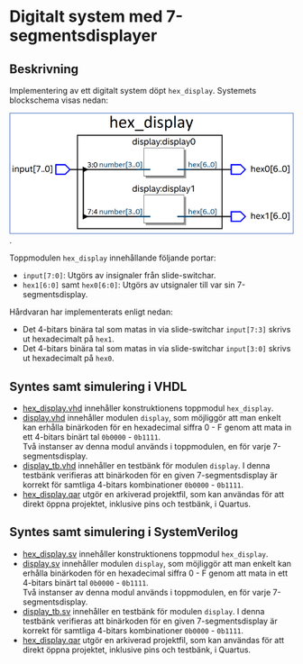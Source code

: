 # Digitalt system med 7-segmentsdisplayer

## Beskrivning 
Implementering av ett digitalt system döpt `hex_display`. Systemets blockschema visas nedan:

![Blockschema över projektet `hex_display`](./images/hex_display.png).

Toppmodulen `hex_display` innehållande följande portar:
* `input[7:0]`: Utgörs av insignaler från slide-switchar. 
* `hex1[6:0]` samt `hex0[6:0]`: Utgörs av utsignaler till var sin 7-segmentsdisplay.

Hårdvaran har implementerats enligt nedan:
* Det 4-bitars binära tal som matas in via slide-switchar `input[7:3]` skrivs ut hexadecimalt på `hex1`.
* Det 4-bitars binära tal som matas in via slide-switchar `input[3:0]` skrivs ut hexadecimalt på `hex0`.

## Syntes samt simulering i VHDL
* [hex_display.vhd](./vhdl/hex_display.vhd) innehåller konstruktionens toppmodul `hex_display`.
* [display.vhd](./vhdl/display.vhd) innehåller modulen `display`, som möjliggör att man enkelt kan 
erhålla binärkoden för en hexadecimal siffra 0 - F genom att mata in ett 4-bitars binärt tal `0b0000` - `0b1111`.\
Två instanser av denna modul används i toppmodulen, en för varje 7-segmentsdisplay. 
* [display_tb.vhd](./vhdl/display_tb.vhd) innehåller en testbänk för modulen `display`. I denna testbänk verifieras att 
binärkoden för en given 7-segmentsdisplay är korrekt för samtliga 4-bitars kombinationer `0b0000` - `0b1111`.
* [hex_display.qar](./vhdl/hex_display.qar) utgör en arkiverad projektfil, som kan användas 
för att direkt öppna projektet, inklusive pins och testbänk, i Quartus.

## Syntes samt simulering i SystemVerilog
* [hex_display.sv](./systemverilog/hex_display.sv) innehåller konstruktionens toppmodul `hex_display`.
* [display.sv](./systemverilog/display.sv) innehåller modulen `display`, som möjliggör att man enkelt kan 
erhålla binärkoden för en hexadecimal siffra 0 - F genom att mata in ett 4-bitars binärt tal `0b0000` - `0b1111`.\
Två instanser av denna modul används i toppmodulen, en för varje 7-segmentsdisplay.
* [display_tb.sv](./systemverilog/display_tb.sv) innehåller en testbänk för modulen `display`. I denna testbänk verifieras 
att binärkoden för en given 7-segmentsdisplay är korrekt för samtliga 4-bitars kombinationer `0b0000` - `0b1111`.
* [hex_display.qar](./systemverilog/hex_display.qar) utgör en arkiverad projektfil, som kan användas 
för att direkt öppna projektet, inklusive pins och testbänk, i Quartus.